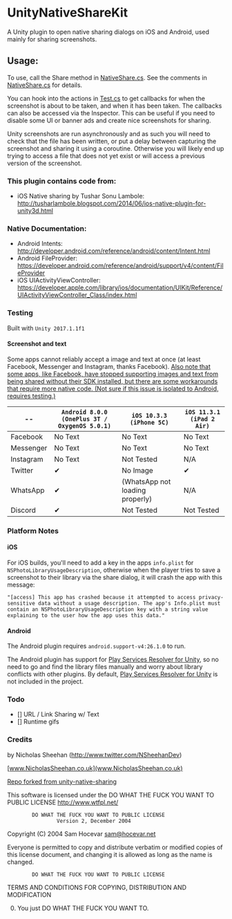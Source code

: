 # UnityNativeShareKit
A Unity plugin to open native sharing dialogs on iOS and Android, used mainly for sharing screenshots.

## Usage:
To use, call the Share method in [NativeShare.cs](UnityNativeShareKit/Assets/Plugins/NativeShare.cs). See the comments in [NativeShare.cs](UnityNativeShareKit/Assets/Plugins/NativeShare.cs) for details.

You can hook into the actions in [Test.cs](Assets/Native%20Share%20Demo%20Scene/Test.cs) to get callbacks for when the screenshot is about to be taken, and when it has been taken. The callbacks can also be accessed via the Inspector.
This can be useful if you need to disable some UI or banner ads and create nice screenshots for sharing.

Unity screenshots are run asynchronously and as such you will need to check that the file has been written, or put a delay between capturing the screenshot and sharing it using a coroutine. Otherwise you will likely end up trying to access a file that does not yet exist or will access a previous version of the screenshot.

### This plugin contains code from:
 - iOS Native sharing by Tushar Sonu Lambole: http://tusharlambole.blogspot.com/2014/06/ios-native-plugin-for-unity3d.html

### Native Documentation:
 - Android Intents: http://developer.android.com/reference/android/content/Intent.html
 - Android FileProvider: https://developer.android.com/reference/android/support/v4/content/FileProvider
 - iOS UIActivityViewController: https://developer.apple.com/library/ios/documentation/UIKit/Reference/UIActivityViewController_Class/index.html

### Testing
Built with `Unity 2017.1.1f1`

#### Screenshot and text
Some apps cannot reliably accept a image and text at once (at least Facebook, Messenger and Instagram, thanks Facebook).
[Also note that some apps, like Facebook, have stopped supporting images and text from being shared without their SDK installed, but there are some workarounds that require more native code. (Not sure if this issue is isolated to Android, requires testing.)](https://stackoverflow.com/questions/34618514/share-text-via-intent-on-facebook-without-using-facebook-sdk)

--            | `Android 8.0.0 (OnePlus 3T / OxygenOS 5.0.1)`| `iOS 10.3.3 (iPhone 5C)`              | `iOS 11.3.1 (iPad 2 Air)`
------------- | ---------------------------------------------| --------------------------------------| ------------------------ 
Facebook      | No Text                                      | No Text                               | No Text
Messenger     | No Text                                      | No Text                               | No Text
Instagram     | No Text                                      | Not Tested                            | N/A
Twitter       | ✔                                           | No Image                              | ✔
WhatsApp      | ✔                                           | (WhatsApp not loading properly)       | N/A
Discord       | ✔                                           | Not Tested                            | Not Tested

### Platform Notes
#### iOS
For iOS builds, you'll need to add a key in the apps `info.plist` for `NSPhotoLibraryUsageDescription`, otherwise when the player tries to save a screenshot to their library via the share dialog, it will crash the app with this message:
```
"[access] This app has crashed because it attempted to access privacy-sensitive data without a usage description. The app's Info.plist must contain an NSPhotoLibraryUsageDescription key with a string value explaining to the user how the app uses this data."
```

#### Android
The Android plugin requires `android.support-v4:26.1.0` to run.

The Android plugin has support for [Play Services Resolver for Unity](https://github.com/googlesamples/unity-jar-resolver), so no need to go and find the library files manually and worry about library conflicts with other plugins. By default, [Play Services Resolver for Unity](https://github.com/googlesamples/unity-jar-resolver) is not included in the project.

### Todo
 - [] URL / Link Sharing w/ Text
 - [] Runtime gifs

### Credits
by Nicholas Sheehan (http://www.twitter.com/NSheehanDev)

[www.NicholasSheehan.co.uk](www.NicholasSheehan.co.uk)

[Repo forked from unity-native-sharing](https://github.com/ChrisMaire/unity-native-sharing)

This software is licensed under the DO WHAT THE FUCK YOU WANT TO PUBLIC LICENSE http://www.wtfpl.net/

            DO WHAT THE FUCK YOU WANT TO PUBLIC LICENSE
                    Version 2, December 2004

 Copyright (C) 2004 Sam Hocevar <sam@hocevar.net>

 Everyone is permitted to copy and distribute verbatim or modified
 copies of this license document, and changing it is allowed as long
 as the name is changed.

            DO WHAT THE FUCK YOU WANT TO PUBLIC LICENSE
   TERMS AND CONDITIONS FOR COPYING, DISTRIBUTION AND MODIFICATION

  0. You just DO WHAT THE FUCK YOU WANT TO.
